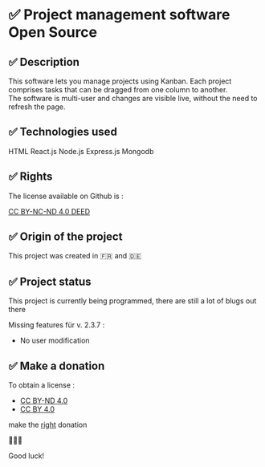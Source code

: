 # ✅ Project management software Open Source

## ✅ Description

This software lets you manage projects using Kanban.
Each project comprises tasks that can be dragged from one column to another.  
The software is multi-user and changes are visible live, without the need to refresh the page. 

## ✅ Technologies used

HTML
React.js
Node.js
Express.js
Mongodb

## ✅ Rights

The license available on Github is : 

[CC BY-NC-ND 4.0 DEED](https://creativecommons.org/licenses/by-nc-nd/4.0/legalcode.de)

## ✅ Origin of the project
This project was created in 🇫🇷 and 🇩🇪 

## ✅ Project status
This project is currently being programmed, there are still a lot of blugs out there 

Missing features für v. 2.3.7 : 
- No user modification

## ✅ Make a donation

To obtain a license :
- [CC BY-ND 4.0](https://creativecommons.org/licenses/by-nd/4.0/deed.de)
- [CC BY 4.0](https://creativecommons.org/licenses/by/4.0/legalcode.de)
  
make the [right](https://github.com/sponsors/Michaux-Technology) donation

🙏🙏🙏

Good luck!
